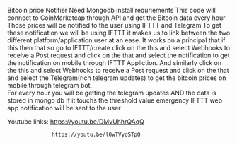 Bitcoin price Notifier
Need Mongodb
install requriements 
This code will connect to CoinMarketcap through API and get the Bitcoin data every hour
Those prices will be notified to the user using IFTTT and Telegram
To get these notification we will be using IFTTT it makes us to link between the two different platform/application  user at an ease. It works on a principal that if this then that so go to IFTTT/create click on the this and select Webhooks to receive a Post request and click on the that and select the notification to get the notification on mobile through IFTTT Appliction. And similarly click on the this and select Webhooks to receive a Post request and click on the that and select the Telegram(rich telegram updates) to get the bitcoin prices on mobile through telegram bot.  
For every hour you will be getting the telegram updates AND the data is stored in mongo db
If it touchs the threshold value emergency IFTTT web app notification will be sent to the user


Youtube links:   https://youtu.be/DMvUhhrQAqQ
                  
                  https://youtu.be/l0wTVyoSTpQ
